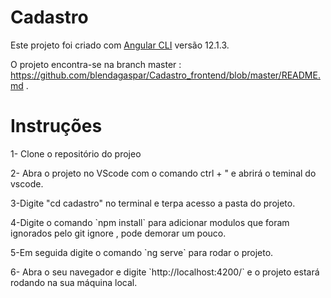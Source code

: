 # Cadastro

Este projeto foi criado com [Angular CLI](https://github.com/angular/angular-cli) versão 12.1.3.

O projeto encontra-se na branch master : https://github.com/blendagaspar/Cadastro_frontend/blob/master/README.md .

# Instruções

<p>1- Clone o repositório do projeo</p>
<p>2- Abra o projeto no VScode com o comando  ctrl + "  e abrirá o teminal do vscode.</p>
<p>3-Digite "cd cadastro" no terminal e terpa acesso a pasta do projeto.
<p>4-Digite o comando `npm install` para adicionar modulos que foram ignorados pelo git ignore , pode demorar um pouco.</p>
<p>5-Em seguida digite o comando `ng serve` para rodar o projeto.</p>
<p>6- Abra o seu navegador e digite `http://localhost:4200/` e o projeto estará rodando na sua máquina local. </p>
